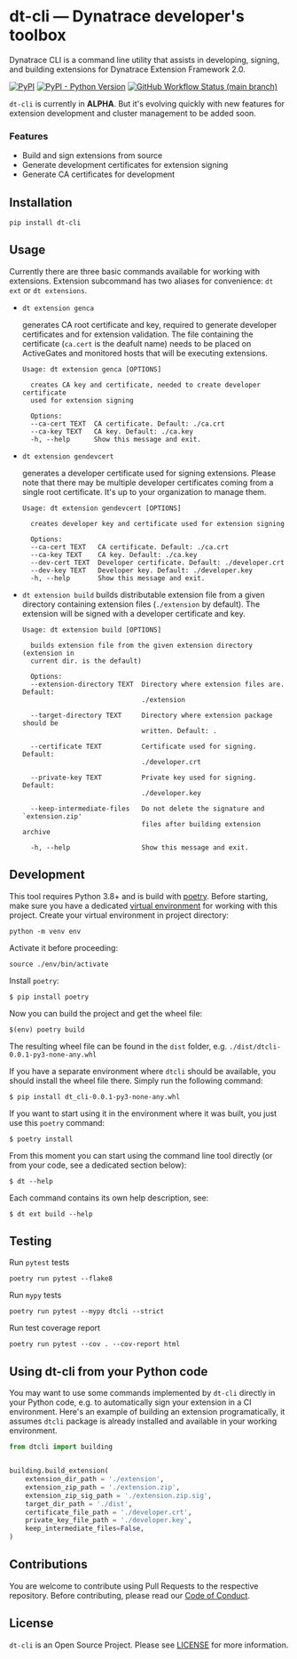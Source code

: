 # dt-cli — Dynatrace developer's toolbox

Dynatrace CLI is a command line utility that assists in developing, signing,
and building extensions for Dynatrace Extension Framework 2.0.

<p>
  <a href="https://pypi.org/project/dt-cli/"><img alt="PyPI" src="https://img.shields.io/pypi/v/dt-cli?color=blue&logo=python&logoColor=white"></a>
  <a href="https://pypi.org/project/dt-cli/"><img alt="PyPI - Python Version" src="https://img.shields.io/pypi/pyversions/dt-cli?logo=python&logoColor=white"></a>
  <a href="https://github.com/dynatrace-oss/dt-cli/actions/workflows/built-test-release.yml"><img alt="GitHub Workflow Status (main branch)" src="https://img.shields.io/github/workflow/status/dynatrace-oss/dt-cli/Build%20Test%20Release/main?logo=github"></a>
</p>


`dt-cli` is currently in **ALPHA**. But it's evolving quickly with new
features for extension development and cluster management to be added soon.

### Features

* Build and sign extensions from source
* Generate development certificates for extension signing
* Generate CA certificates for development

## Installation

```shell
pip install dt-cli
```

## Usage

Currently there are three basic commands available for working with extensions.
Extension subcommand has two aliases for convenience: `dt ext` or `dt extensions`.

* `dt extension genca`

  generates CA root certificate and key, required to generate developer certificates
  and for extension validation. The file containing the certificate (`ca.cert` is
  the deafult name) needs to be placed on ActiveGates and monitored hosts that will
  be executing extensions.

  ```shell
  Usage: dt extension genca [OPTIONS]

    creates CA key and certificate, needed to create developer certificate
    used for extension signing

    Options:
    --ca-cert TEXT  CA certificate. Default: ./ca.crt
    --ca-key TEXT   CA key. Default: ./ca.key
    -h, --help      Show this message and exit.
  ```

* `dt extension gendevcert`

  generates a developer certificate used for signing extensions. Please note that
  there may be multiple developer certificates coming from a single root
  certificate. It's up to your organization to manage them.

  ```shell
  Usage: dt extension gendevcert [OPTIONS]

    creates developer key and certificate used for extension signing

    Options:
    --ca-cert TEXT   CA certificate. Default: ./ca.crt
    --ca-key TEXT    CA key. Default: ./ca.key
    --dev-cert TEXT  Developer certificate. Default: ./developer.crt
    --dev-key TEXT   Developer key. Default: ./developer.key
    -h, --help       Show this message and exit.
  ```

* `dt extension build`
  builds distributable extension file from a given directory containing extension files
  (`./extension` by default). The extension will be signed with a developer certificate and key.

  ```shell
  Usage: dt extension build [OPTIONS]

    builds extension file from the given extension directory (extension in
    current dir. is the default)

    Options:
    --extension-directory TEXT  Directory where extension files are. Default:
                                ./extension

    --target-directory TEXT     Directory where extension package should be
                                written. Default: .

    --certificate TEXT          Certificate used for signing. Default:
                                ./developer.crt

    --private-key TEXT          Private key used for signing. Default:
                                ./developer.key

    --keep-intermediate-files   Do not delete the signature and `extension.zip'
                                files after building extension archive

    -h, --help                  Show this message and exit.
  ```

## Development

This tool requires Python 3.8+ and is build with [poetry](https://python-poetry.org/).
Before starting, make sure you have a dedicated [virtual environment](https://docs.python.org/3/library/venv.html)
for working with this project. Create your virtual environment in project directory:

```shell
python -m venv env
````

Activate it before proceeding:

```shell
source ./env/bin/activate
```

Install `poetry`:

```shell
$ pip install poetry
```

Now you can build the project and get the wheel file:

```shell
$(env) poetry build
```

The resulting wheel file can be found in the `dist` folder, e.g. `./dist/dtcli-0.0.1-py3-none-any.whl`

If you have a separate environment where `dtcli` should be available, you should install the  wheel file there. Simply run the following command:

```shell
$ pip install dt_cli-0.0.1-py3-none-any.whl
```

If you want to start using it in the environment where it was built, you just use this `poetry` command:

```shell
$ poetry install
```

From this moment you can start using the command line tool directly (or from your code, see a dedicated section below):

```shell
$ dt --help
```

Each command contains its own help description, see:

```shell
$ dt ext build --help
```

## Testing

Run `pytest` tests

```shell
poetry run pytest --flake8
```

Run `mypy` tests

```shell
poetry run pytest --mypy dtcli --strict
```

Run test coverage report

```shell
poetry run pytest --cov . --cov-report html
```

## Using dt-cli from your Python code

You may want to use some commands implemented by `dt-cli` directly in your Python code, e.g. to automatically sign your extension in a CI environment.
Here's an example of building an extension programatically, it assumes `dtcli` package is already installed and available in your working environment.


```python
from dtcli import building


building.build_extension(
    extension_dir_path = './extension',
    extension_zip_path = './extension.zip',
    extension_zip_sig_path = './extension.zip.sig',
    target_dir_path = './dist',
    certificate_file_path = './developer.crt',
    private_key_file_path = './developer.key',
    keep_intermediate_files=False,
)
```

## Contributions

You are welcome to contribute using Pull Requests to the respective
repository. Before contributing, please read our
[Code of Conduct](https://github.com/dynatrace-oss/dt-cli/blob/main/CODE_OF_CONDUCT.md).

## License

`dt-cli` is an Open Source Project. Please see
[LICENSE](https://github.com/dynatrace-oss/dt-cli/blob/main/LICENSE) for more information.